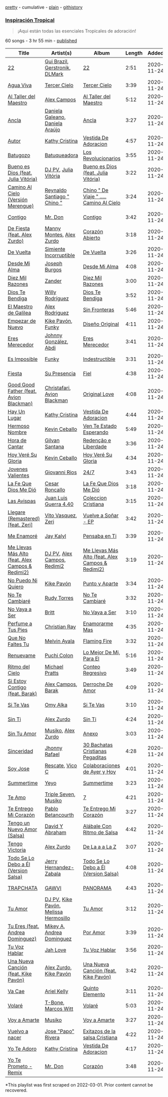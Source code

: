 [pretty](/playlists/pretty/37i9dQZF1DXbK4SCc53BQf.md) - cumulative - [plain](/playlists/plain/37i9dQZF1DXbK4SCc53BQf) - [githistory](https://github.githistory.xyz/mackorone/spotify-playlist-archive/blob/main/playlists/plain/37i9dQZF1DXbK4SCc53BQf)

### [Inspiración Tropical](https://open.spotify.com/playlist/37i9dQZF1DXbK4SCc53BQf)

> ¡Aqui están todas las esenciales Tropicales de adoración!

60 songs - 3 hr 55 min - [published](https://open.spotify.com/playlist/1P9HnMPWIfefmYhkHJJ7tn)

| Title | Artist(s) | Album | Length | Added | Removed |
|---|---|---|---|---|---|
| [22](https://open.spotify.com/track/2Tqx4GFD1TfbOwBHZgltwM) | [Gui Brazil](https://open.spotify.com/artist/5UBTjAZHVXlnISDDkj7LVE), [Gerstronik](https://open.spotify.com/artist/1s4smT9MY7n5RBoPz4jbQE), [DLMark](https://open.spotify.com/artist/41fokvBPMow6xyfvOLzqUx) | [22](https://open.spotify.com/album/3SXlRmAKWOmkzLYGHL7um3) | 2:51 | 2020-11-24 | 2022-07-15 |
| [Agua Viva](https://open.spotify.com/track/5SwdX9b2laNcqtfCM4U491) | [Tercer Cielo](https://open.spotify.com/artist/2bimgkRmsxRhhuWsOnd5rz) | [Tercer Cielo](https://open.spotify.com/album/07810vBHlKJsbSYUesp68P) | 3:39 | 2020-11-24 |  |
| [Al Taller del Maestro](https://open.spotify.com/track/7kJa3VuFpzlbzqHh0Jd54L) | [Alex Campos](https://open.spotify.com/artist/6slyJwua5e5GuhuP82sTHR) | [Al Taller del Maestro](https://open.spotify.com/album/4u6CuWNHKdv07TnoTQ2aE1) | 5:12 | 2020-11-24 |  |
| [Ancla](https://open.spotify.com/track/5OkXPEznoByT1MPBlRkmpG) | [Daniela Galeano](https://open.spotify.com/artist/5iBuQW2ANJlj4eqhEv43Be), [Daniela Araújo](https://open.spotify.com/artist/0V3UPrVVcCxIxQU43xYDxC) | [Ancla](https://open.spotify.com/album/7LX8tXMflp3SkBxWub7SZn) | 3:27 | 2020-11-24 |  |
| [Autor](https://open.spotify.com/track/6ENS573JVD3W6g8ykZ21TY) | [Kathy Cristina](https://open.spotify.com/artist/287HBPD9OBO14J8gsG0Da4) | [Vestida De Adoracion](https://open.spotify.com/album/3HL5KhmbzAuVBSPQoaUwZu) | 4:57 | 2020-11-24 |  |
| [Batugozo](https://open.spotify.com/track/0PfoClrD2Aa4pubTEmcaR6) | [Batuqueadora](https://open.spotify.com/artist/47RBGFFiHJx1q4BageKWkw) | [Los Revolucionarios](https://open.spotify.com/album/6B5PDRhgDzf8qf5098F8sV) | 3:55 | 2020-11-24 |  |
| [Bueno es Dios \(feat\. Julia Vitória\)](https://open.spotify.com/track/3zL4exmKz5syzSXZJEJb5u) | [DJ PV](https://open.spotify.com/artist/6jdJKaM0mCqZzbUgeO5e0j), [Julia Vitória](https://open.spotify.com/artist/6tLHGlt7L7raSf6vr96hWi) | [Bueno es Dios \(feat\. Julia Vitória\)](https://open.spotify.com/album/2FrL299sNgpraHh0TjflHD) | 3:22 | 2020-11-24 |  |
| [Camino Al Cielo \(Versión Merengue\)](https://open.spotify.com/track/4JAg4oa9Q99uIGzkj6S829) | [Reynaldo Santiago " Chino "](https://open.spotify.com/artist/0d2PKfTXyO0YaqnClQybw1) | [Chino " De Viaje " ....\. Camino Al Cielo](https://open.spotify.com/album/5fWfAVXPS3buPNuv0tCViu) | 3:24 | 2020-11-24 |  |
| [Contigo](https://open.spotify.com/track/1ld0Nc6a8kqXjMJw3eRm1j) | [Mr\. Don](https://open.spotify.com/artist/12YP3RGVLp3c36Zi6lFRtR) | [Contigo](https://open.spotify.com/album/4EyoMV51X0r69upo5S2na0) | 3:42 | 2020-11-24 |  |
| [De Fiesta \(feat\. Alex Zurdo\)](https://open.spotify.com/track/2N81uFWhHCIKAdTaPr99m4) | [Manny Montes](https://open.spotify.com/artist/41A1tLHviwiCao1vXl1cgd), [Alex Zurdo](https://open.spotify.com/artist/0WI8OfWCRvK4nGHmKfFQmd) | [Corazón Abierto](https://open.spotify.com/album/1fPigYK8EMFTArMvAwvCtR) | 3:18 | 2020-11-24 |  |
| [De Vuelta](https://open.spotify.com/track/58soAAGUis6dWUAir2CVY9) | [Simiente Incorruptible](https://open.spotify.com/artist/00lO9exwxYAnFcYeWhtotT) | [De Vuelta](https://open.spotify.com/album/6ZbWg7zKqSDAn41W6QhxWm) | 3:26 | 2020-11-24 | 2022-07-21 |
| [Desde Mi Alma](https://open.spotify.com/track/4CyVYEF7Jd1PFP5TvKic0Z) | [Joseph Burgos](https://open.spotify.com/artist/1j3m47q8Ul9ZN0YQ1m2ONL) | [Desde Mi Alma](https://open.spotify.com/album/1AGbEgukntBYyagzUeuvOD) | 4:08 | 2020-11-24 |  |
| [Diez Mil Razones](https://open.spotify.com/track/6ZTC7BGLtPgjz8pcRDG88b) | [Zander](https://open.spotify.com/artist/0gMR4IlYgNQHl7smugxuWN) | [Diez Mil Razones](https://open.spotify.com/album/1z18dSxKVxkeRZeK9Jp37H) | 3:00 | 2020-11-24 |  |
| [Dios Te Bendiga](https://open.spotify.com/track/6waMZni4HkrCDSXmrAhI3N) | [Willy Rodríguez](https://open.spotify.com/artist/1nwqmVoGXHGiQ5oH8uyVZr) | [Dios Te Bendiga](https://open.spotify.com/album/4Em7QdQKljK0UbChRwlAHk) | 3:52 | 2020-11-24 |  |
| [El Maestro de Galilea](https://open.spotify.com/track/6zLxr6n6tFeqmh2uNmBGGd) | [Alex Rodriguez](https://open.spotify.com/artist/0xcJ6S4UGlO2NVwOU4mhxa) | [Sin Fronteras](https://open.spotify.com/album/51PR5dCBvEsCNcjXofx2VT) | 5:46 | 2020-11-24 |  |
| [Empezar de Nuevo](https://open.spotify.com/track/6VFytIFJB96QQWVIYUkjPW) | [Kike Pavón](https://open.spotify.com/artist/2TkDdk47FGnvxcjQGDdPd0), [Funky](https://open.spotify.com/artist/4B4YYJ0BAYBK86yxqQV7mu) | [Diseño Original](https://open.spotify.com/album/1k2T2Xm7K8XRGQX6UZNTbg) | 4:11 | 2020-11-24 |  |
| [Eres Merecedor](https://open.spotify.com/track/1f2xoS6RAsYlHSFSsbyFDR) | [Johnny González](https://open.spotify.com/artist/156azSG483Q5kBmIj8fzJL), [Abdi](https://open.spotify.com/artist/1NFEqe4FKmf4nRScXBKfk6) | [Eres Merecedor](https://open.spotify.com/album/4zc7F9nicKZ6OWOedj0iGp) | 3:41 | 2020-11-24 |  |
| [Es Imposible](https://open.spotify.com/track/2E32QoPYNwwQLpwlSCyIhX) | [Funky](https://open.spotify.com/artist/4B4YYJ0BAYBK86yxqQV7mu) | [Indestructible](https://open.spotify.com/album/01DU4Brb6WmObvkqdsVWiN) | 3:31 | 2020-11-24 |  |
| [Fiesta](https://open.spotify.com/track/5BoyMsxh4nET9KiiWW1BgX) | [Su Presencia](https://open.spotify.com/artist/2gaFnEQydJdWNkT17NLZm3) | [Fiel](https://open.spotify.com/album/0jPkJNUVPwugoSZWs63orG) | 4:38 | 2020-11-24 |  |
| [Good Good Father \(feat\. Avion Blackman\)](https://open.spotify.com/track/2ZlaPNCTkfbyOn29z3DrSo) | [Christafari](https://open.spotify.com/artist/5397Q0lxSvxsQkkYiyQGeO), [Avion Blackman](https://open.spotify.com/artist/0lEo8Bgl7QGsRRZXZr8mWO) | [Original Love](https://open.spotify.com/album/1MWefbBiKCxIX3n7NyAhzO) | 4:08 | 2020-11-24 | 2022-07-11 |
| [Hay Un Lugar](https://open.spotify.com/track/5tulhFuDxAUP9v8n0UkDup) | [Kathy Cristina](https://open.spotify.com/artist/287HBPD9OBO14J8gsG0Da4) | [Vestida De Adoracion](https://open.spotify.com/album/3HL5KhmbzAuVBSPQoaUwZu) | 4:44 | 2020-11-24 |  |
| [Hermoso Nombre](https://open.spotify.com/track/2xz5VHm0Wa0YKVlbIwtOU5) | [Kevin Ceballo](https://open.spotify.com/artist/41xsiEh9qfWhieXgsoI43v) | [Ven Te Estado Esperando](https://open.spotify.com/album/3odRdzPRVRi3yHzwl1h71d) | 5:49 | 2020-11-24 |  |
| [Hora de Cantar](https://open.spotify.com/track/5o4vm04U4p8r4ViAOChKtT) | [Gilvan Santana](https://open.spotify.com/artist/7yCl5PCByfPpREKqgiiyds) | [Redenção e Liberdade](https://open.spotify.com/album/0HQK2BQHcScsqFtagdDCVr) | 3:36 | 2020-11-24 | 2022-07-21 |
| [Hoy Veré Su Gloria](https://open.spotify.com/track/3A7r0LzUXp0pxWR4AfhLV5) | [Kevin Ceballo](https://open.spotify.com/artist/41xsiEh9qfWhieXgsoI43v) | [Hoy Veré Su Gloria](https://open.spotify.com/album/1xCt6Bwx2DPoSh6EGBIlOv) | 4:34 | 2020-11-24 |  |
| [Jovenes Valientes](https://open.spotify.com/track/5kjVhultwR25ejaYCJgbKV) | [Giovanni Rios](https://open.spotify.com/artist/5bJbyAOugvWGdfwZ2Yzptl) | [24/7](https://open.spotify.com/album/57TWQ1wClUOJ8MFDKIVKAH) | 3:43 | 2020-11-24 |  |
| [La Fe Que Dios Me Dió](https://open.spotify.com/track/5HMsPerWX3t7dgzQiRiIzB) | [Cesar Roncallo](https://open.spotify.com/artist/0XiaBeWLxRwCckee0NN9zK) | [La Fe Que Dios Me Dió](https://open.spotify.com/album/18ECiI6oY13SIADC1tEW7K) | 3:18 | 2020-11-24 |  |
| [Las Avispas](https://open.spotify.com/track/1oInQX1RuH1TcHuDv8Gvw3) | [Juan Luis Guerra 4.40](https://open.spotify.com/artist/3nlpTZci9O5W8RsNoNH559) | [Coleccion Cristiana](https://open.spotify.com/album/4u3f2d7j7SUlPh5dGaJf1v) | 3:15 | 2020-11-24 |  |
| [Llegare \(Remastered\) \[feat\. Zeri\]](https://open.spotify.com/track/2muF4IsAlsdubJ2vfIA6Aq) | [Vito Vasquez](https://open.spotify.com/artist/6X77ZznZkcQj4vcIEwYRM5), [Zeri](https://open.spotify.com/artist/1ISG0zSleX4gwbBf4AydB8) | [Vuelve a Soñar \- EP](https://open.spotify.com/album/7qtu9kgujZ7Ze82Cuj8zJv) | 3:42 | 2020-11-24 |  |
| [Me Enamoré](https://open.spotify.com/track/4JsxCbj5Umjs9tdu2dIBBF) | [Jay Kalyl](https://open.spotify.com/artist/0sHeKC0Zcxpz4wOHHE5oJ7) | [Pensaba en Ti](https://open.spotify.com/album/72BcCE5UVXtDj1Ys0mJ0yU) | 3:39 | 2020-11-24 |  |
| [Me Llevas Más Alto \(feat\. Alex Campos & Redimi2\)](https://open.spotify.com/track/0IBSKqWL16eHHqXl6HoPWy) | [DJ PV](https://open.spotify.com/artist/6jdJKaM0mCqZzbUgeO5e0j), [Alex Campos](https://open.spotify.com/artist/6slyJwua5e5GuhuP82sTHR), [Redimi2](https://open.spotify.com/artist/0WZOmdnCln6FK6GM9e2tGm) | [Me Llevas Más Alto \(feat\. Alex Campos & Redimi2\)](https://open.spotify.com/album/7fAjCNONQytoQTifBuDkwC) | 3:19 | 2020-11-24 |  |
| [No Puedo Ni Quiero](https://open.spotify.com/track/73i5lJCjotIVTIQyjbks5Z) | [Kike Pavón](https://open.spotify.com/artist/2TkDdk47FGnvxcjQGDdPd0) | [Punto y Aparte](https://open.spotify.com/album/5iEbLPgz7HqCZCRQDtiZ41) | 3:34 | 2020-11-24 |  |
| [No Te Cambiaré](https://open.spotify.com/track/3gsq024FJzXqC8HqykxMcM) | [Rudy Torres](https://open.spotify.com/artist/6VpE3hBrlQD0DEhdB7KeJD) | [No Te Cambiaré](https://open.spotify.com/album/1zh2YiP6ds9kzKfgzXuOc0) | 3:32 | 2020-11-24 | 2022-07-20 |
| [No Vaya a Ser](https://open.spotify.com/track/4cxZYv0KJvw6MNHjuz8tOk) | [Britt](https://open.spotify.com/artist/0HwCaUS8htBIGIlRABaZIv) | [No Vaya a Ser](https://open.spotify.com/album/4LUCoUs4hhd16D350FiZ6G) | 3:10 | 2020-11-24 |  |
| [Perfume a Tus Pies](https://open.spotify.com/track/2yJyqIIEH2uBAyNqjXnDEM) | [Christian Ray](https://open.spotify.com/artist/31b011kEKkVK3I5v56GOig) | [Enamorarme Mas](https://open.spotify.com/album/3wkaAjJkem9YQO9l7SGmQa) | 4:35 | 2020-11-24 |  |
| [Que No Faltes Tu](https://open.spotify.com/track/4ct64YIDnmfCDYPiVidt8l) | [Melvin Ayala](https://open.spotify.com/artist/5EGSaehrI82YE3RpU6GkLS) | [Flaming Fire](https://open.spotify.com/album/4MYWnUXEyqvznkPcIkaDMR) | 3:32 | 2020-11-24 |  |
| [Renuevame](https://open.spotify.com/track/5y8KU2x7B5DEpxP66I1Ghz) | [Puchi Colon](https://open.spotify.com/artist/2SuLNlSmriMddkk59UkOdi) | [Lo Mejor De Mi, Para El](https://open.spotify.com/album/1e1CABBw5I7ZK8vUPcl3JG) | 5:16 | 2020-11-24 |  |
| [Ritmo del Cielo](https://open.spotify.com/track/35OtIIqxDHdw3GGAfSbe9b) | [Michael Pratts](https://open.spotify.com/artist/0zdgPYpK8lYxpW8g5uNlxp) | [Conteo Regresivo](https://open.spotify.com/album/1XI94IJgnTzwPjT3NNsRFy) | 3:49 | 2020-11-24 |  |
| [Si Estoy Contigo \(feat\. Barak\)](https://open.spotify.com/track/2BBG9wMbDrxmb4wEipFel1) | [Alex Campos](https://open.spotify.com/artist/6slyJwua5e5GuhuP82sTHR), [Barak](https://open.spotify.com/artist/2IzxJqK9NbSIdw7rQVW03P) | [Derroche De Amor](https://open.spotify.com/album/12cJ3nCmHehDX1zvK2LWWe) | 4:09 | 2020-11-24 |  |
| [Si Te Vas](https://open.spotify.com/track/47NXoEc8bJd8OISRir1JLW) | [Omy Alka](https://open.spotify.com/artist/6dBxV47XdYFxRPmDGSyhgh) | [Si Te Vas](https://open.spotify.com/album/33qpBmuqANVwD2WmRlg32y) | 3:10 | 2020-11-24 |  |
| [Sin Ti](https://open.spotify.com/track/08PHbleBCzVQqiHeLi3631) | [Alex Zurdo](https://open.spotify.com/artist/0WI8OfWCRvK4nGHmKfFQmd) | [Sin Ti](https://open.spotify.com/album/74TJfLPvOdH3Pn04Vt7jjH) | 4:24 | 2020-11-24 |  |
| [Sin Tu Amor](https://open.spotify.com/track/7zoaxuyAARzX2SqkiHQQqD) | [Musiko](https://open.spotify.com/artist/4A03xFVufDpEqOY9fQlFue), [Alex Zurdo](https://open.spotify.com/artist/0WI8OfWCRvK4nGHmKfFQmd) | [Anexo](https://open.spotify.com/album/0VWgiXOxnp07WJisg4AAHN) | 3:03 | 2020-11-24 |  |
| [Sinceridad](https://open.spotify.com/track/6N49H4sNWlPvytIiNmjVzB) | [Jhonny Rafael](https://open.spotify.com/artist/5ignJ7cAgLFhc8Rp1sNhJW) | [30 Bachatas Cristianas Pegaditas](https://open.spotify.com/album/7kK9agRpkwjNHsiCVE4hKt) | 4:28 | 2020-11-24 |  |
| [Soy Jose](https://open.spotify.com/track/5KNXGKonSOR13GtCdSluPS) | [Rescate](https://open.spotify.com/artist/1yIESehTCkR9hPmGFKxuV5), [Vico C](https://open.spotify.com/artist/0GutRVONcyyBj1WduodFc6) | [Colaboraciones de Ayer y Hoy](https://open.spotify.com/album/5uu15dSyOKwEVPY9qRzT6t) | 4:01 | 2020-11-24 |  |
| [Summertime](https://open.spotify.com/track/2YhJlGNniJbAMbNUWf6iiE) | [Yeyo](https://open.spotify.com/artist/3lzyHlwA8eLqDqHZ3FnKJp) | [Summertime](https://open.spotify.com/album/0qSI9KwRdzu1euqI19poAi) | 3:23 | 2020-11-24 | 2022-07-21 |
| [Te Amo](https://open.spotify.com/track/6GvSHhIxdWaQJbiQyzdOCy) | [Triple Seven](https://open.spotify.com/artist/7cOcEjYXnkleFMc5J8ypBN), [Musiko](https://open.spotify.com/artist/4A03xFVufDpEqOY9fQlFue) | [7](https://open.spotify.com/album/0SwG9W9WTQNhAJV8z4LYNU) | 4:21 | 2020-11-24 |  |
| [Te Entrego Mi Corazón](https://open.spotify.com/track/3vjUs4D0CfYuABhwMyG50o) | [Pablo Betancourth](https://open.spotify.com/artist/1HswyM5Xhfp8mogA5HJALe) | [Te Entrego Mi Corazón](https://open.spotify.com/album/1zthoHj47DANo7hIwf0ZcT) | 3:27 | 2020-11-24 |  |
| [Tengo un Nuevo Amor \(Salsa\)](https://open.spotify.com/track/0J5rrCuSHRTNXRVAUZiekO) | [David Y Abraham](https://open.spotify.com/artist/03bSnfVbCWNrwj4UfHzoc4) | [Alábale Con Ritmo de Salsa](https://open.spotify.com/album/7j6xtDw5T1EJMkhPzoazrx) | 4:42 | 2020-11-24 |  |
| [Tengo Victoria](https://open.spotify.com/track/7JIUI9bHyaifT8EAyNWqBU) | [Alex Zurdo](https://open.spotify.com/artist/0WI8OfWCRvK4nGHmKfFQmd) | [De La a a La Z](https://open.spotify.com/album/0LhQiVh7Hdi2qv5xGOOKIt) | 3:07 | 2020-11-24 |  |
| [Todo Se Lo Debo a Él \(Version Salsa\)](https://open.spotify.com/track/5GaiKqU00MTXvNTpoAPnyl) | [Jerry Hernandez\-Zabala](https://open.spotify.com/artist/1HJMdZQ2zO6NFFXni6JKOK) | [Todo Se Lo Debo a Él \(Version Salsa\)](https://open.spotify.com/album/4SfK0SdbmnPlzdDgTu5Kvl) | 4:08 | 2020-11-24 | 2022-07-18 |
| [TRAPCHATA](https://open.spotify.com/track/0sFvANVCB08GDLjjUx7NDm) | [GAWVI](https://open.spotify.com/artist/0oPd8f0W82Tgrazx2PYNab) | [PANORAMA](https://open.spotify.com/album/7wD8rF1uNrehwaVoPgQn33) | 4:43 | 2020-11-24 | 2022-07-19 |
| [Tu Amor](https://open.spotify.com/track/61No7p1QjC00WCWM6wP88E) | [DJ PV](https://open.spotify.com/artist/6jdJKaM0mCqZzbUgeO5e0j), [Kike Pavón](https://open.spotify.com/artist/2TkDdk47FGnvxcjQGDdPd0), [Melissa Hermosillo](https://open.spotify.com/artist/35U8X9qqvWRAAhCkjN7LnP) | [Tu Amor](https://open.spotify.com/album/1TbMgpLI7P6CCq1mqVff90) | 3:12 | 2020-11-24 |  |
| [Tu Eres \(feat\. Andrea Dominguez\)](https://open.spotify.com/track/5hYZyaj6vaEwP5tEjsKBSA) | [Mikey A](https://open.spotify.com/artist/1l6CSnpOO3rlki99yADeks), [Andrea Dominguez](https://open.spotify.com/artist/25YZT94TGT0kKiLaTybU3O) | [Por Amor](https://open.spotify.com/album/3e2VFF2ZVNODx11mQGCdAy) | 3:39 | 2020-11-24 |  |
| [Tu Voz Hablar](https://open.spotify.com/track/4ehRzyVzgGAVbHcK8x6JyM) | [Jah Love](https://open.spotify.com/artist/2ZjAUPTLH9Z3zmVsUdBsOd) | [Tu Voz Hablar](https://open.spotify.com/album/1OxNn74h25cDuGuHkREQzN) | 3:56 | 2020-11-24 |  |
| [Una Nueva Canción \(feat\. Kike Pavón\)](https://open.spotify.com/track/2s4npyJ0dfZ3uEZ5mw6X7K) | [Alex Zurdo](https://open.spotify.com/artist/0WI8OfWCRvK4nGHmKfFQmd), [Kike Pavón](https://open.spotify.com/artist/2TkDdk47FGnvxcjQGDdPd0) | [Una Nueva Canción \(feat\. Kike Pavón\)](https://open.spotify.com/album/0ZuChxTZJfnV2rxfyweF8a) | 3:42 | 2020-11-24 |  |
| [Va Cae](https://open.spotify.com/track/7zyrVOD70rjN3QMVTcERBq) | [Ariel Kelly](https://open.spotify.com/artist/4BYn8aKDAf0keMvw8k28Kb) | [Quinto Elemento](https://open.spotify.com/album/1Jlnu4bxr0NhJZLg9SZ8qx) | 3:11 | 2020-11-24 | 2022-07-20 |
| [Volaré](https://open.spotify.com/track/0fZAqx5OPbcTjjJi41TWqp) | [T\-Bone](https://open.spotify.com/artist/6h2GxbU7emrTikSWxbMyxd), [Marcos Witt](https://open.spotify.com/artist/4x7kxyIgzgtrHYDQ8SCzo2) | [Volaré](https://open.spotify.com/album/5rdJNsNUdXfrwtpHVUmVbv) | 5:03 | 2020-11-24 |  |
| [Voy a Amarte](https://open.spotify.com/track/5bbOzB0tnW6aNPjt3gvFGi) | [Musiko](https://open.spotify.com/artist/4A03xFVufDpEqOY9fQlFue) | [Voy a Amarte](https://open.spotify.com/album/18PfvYdVeeRdXLi9VbtK71) | 3:27 | 2020-11-24 |  |
| [Vuelvo a nacer](https://open.spotify.com/track/0FHrVFgIMADfHQStePsMDC) | [Jose "Papo" Rivera](https://open.spotify.com/artist/3lp74D745VvTN1w5ZH8IbY) | [Exitazos de la salsa Cristiana](https://open.spotify.com/album/4KUbUywXBmqpJ93ssr691m) | 4:22 | 2020-11-24 |  |
| [Yo Te Adoro](https://open.spotify.com/track/6RF34iBYJpnFGaYUXgIfvi) | [Kathy Cristina](https://open.spotify.com/artist/287HBPD9OBO14J8gsG0Da4) | [Vestida De Adoracion](https://open.spotify.com/album/3HL5KhmbzAuVBSPQoaUwZu) | 4:17 | 2020-11-24 |  |
| [Yo Te Prometo \- Remix](https://open.spotify.com/track/3dO8ScvlHx9OnnICsFCFHN) | [Mr\. Don](https://open.spotify.com/artist/12YP3RGVLp3c36Zi6lFRtR) | [Corazón](https://open.spotify.com/album/5HCC9IAXVCgxAY7vRnZdb0) | 3:48 | 2020-11-24 | 2022-07-20 |

\*This playlist was first scraped on 2022-03-01. Prior content cannot be recovered.

